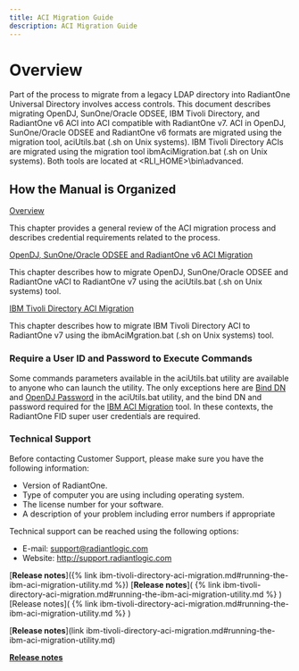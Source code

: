 ```yaml
---
title: ACI Migration Guide
description: ACI Migration Guide
---
```


# Overview

Part of the process to migrate from a legacy LDAP directory into RadiantOne Universal
Directory involves access controls. This document describes migrating OpenDJ, SunOne/Oracle
ODSEE, IBM Tivoli Directory, and RadiantOne v6 ACI into ACI compatible with RadiantOne v7.
ACI in OpenDJ, SunOne/Oracle ODSEE and RadiantOne v6 formats are migrated using the
migration tool, aciUtils.bat (.sh on Unix systems). IBM Tivoli Directory ACIs are migrated using
the migration tool ibmAciMigration.bat (.sh on Unix systems). Both tools are located at
<RLI_HOME>\bin\advanced.

## How the Manual is Organized

[Overview](01-overview.md)

This chapter provides a general review of the ACI migration process and describes credential requirements related to the process.

[OpenDJ, SunOne/Oracle ODSEE and RadiantOne v6 ACI Migration](opendj-sunone-migration.md)

This chapter describes how to migrate OpenDJ, SunOne/Oracle ODSEE and RadiantOne vACI to RadiantOne v7 using the aciUtils.bat (.sh on Unix systems) tool.

[IBM Tivoli Directory ACI Migration](ibm-tivoli-directory-aci-migration.md)

This chapter describes how to migrate IBM Tivoli Directory ACI to RadiantOne v7 using the ibmAciMgration.bat (.sh on Unix systems) tool.

### Require a User ID and Password to Execute Commands

Some commands parameters available in the aciUtils.bat utility are available to anyone who can launch the utility. The only exceptions here are [Bind DN](opendj-sunone-migration.md#bind-dn) and [OpenDJ Password](opendj-sunone-migration.md#password) in the aciUtils.bat utility, and the bind DN and password required for the [IBM ACI Migration](ibm-tivoli-directory-aci-migration.md#running-the-ibm-aci-migration-utility) tool. In these contexts, the RadiantOne FID super user credentials are required.

### Technical Support

Before contacting Customer Support, please make sure you have the following information:

- Version of RadiantOne.
- Type of computer you are using including operating system.
- The license number for your software.
- A description of your problem including error numbers if appropriate


Technical support can be reached using the following options:


- E-mail: support@radiantlogic.com
- Website: http://support.radiantlogic.com

[**Release notes**]({% link ibm-tivoli-directory-aci-migration.md#running-the-ibm-aci-migration-utility.md %})
[**Release notes**]( {% link ibm-tivoli-directory-aci-migration.md#running-the-ibm-aci-migration-utility.md %} )
[Release notes]( {% link ibm-tivoli-directory-aci-migration.md#running-the-ibm-aci-migration-utility.md %} )

[**Release notes**](link ibm-tivoli-directory-aci-migration.md#running-the-ibm-aci-migration-utility.md)

[**Release notes**](ibm-tivoli-directory-aci-migration.md#running-the-ibm-aci-migration-utility.md)
